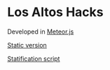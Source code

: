 # Los Altos Hacks
Developed in [Meteor.js](https://www.meteor.com)

[Static version](https://github.com/losaltoshacks/losaltoshacks.github.io)

[Statification script](https://github.com/Danappelxx/meteor-statify)
